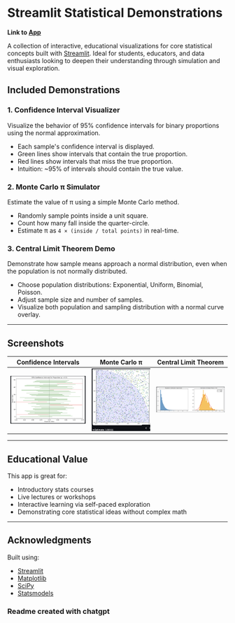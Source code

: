 # Streamlit Statistical Demonstrations

**Link to [App](https://blank-app-pctuuyjof7r.streamlit.app/)**

A collection of interactive, educational visualizations for core statistical concepts built with [Streamlit](https://streamlit.io/). Ideal for students, educators, and data enthusiasts looking to deepen their understanding through simulation and visual exploration.

## Included Demonstrations

### 1. **Confidence Interval Visualizer**
Visualize the behavior of 95% confidence intervals for binary proportions using the normal approximation.

- Each sample's confidence interval is displayed.
- Green lines show intervals that contain the true proportion.
- Red lines show intervals that miss the true proportion.
- Intuition: ~95% of intervals should contain the true value.

### 2. **Monte Carlo π Simulator**
Estimate the value of π using a simple Monte Carlo method.

- Randomly sample points inside a unit square.
- Count how many fall inside the quarter-circle.
- Estimate π as `4 × (inside / total points)` in real-time.

### 3. **Central Limit Theorem Demo**
Demonstrate how sample means approach a normal distribution, even when the population is not normally distributed.

- Choose population distributions: Exponential, Uniform, Binomial, Poisson.
- Adjust sample size and number of samples.
- Visualize both population and sampling distribution with a normal curve overlay.
  
---

## Screenshots

| Confidence Intervals | Monte Carlo π | Central Limit Theorem |
|----------------------|----------------|-------------------------|
| ![Confidence Interval](./confidence_interval_sim.png) | ![Monte Carlo Pi](./monte_carlo_sim.png) | ![CLT](./clt_sim.png) |
---

## Educational Value

This app is great for:
- Introductory stats courses
- Live lectures or workshops
- Interactive learning via self-paced exploration
- Demonstrating core statistical ideas without complex math
---

## Acknowledgments

Built using:
- [Streamlit](https://streamlit.io/)
- [Matplotlib](https://matplotlib.org/)
- [SciPy](https://www.scipy.org/)
- [Statsmodels](https://www.statsmodels.org/)

### Readme created with chatgpt
